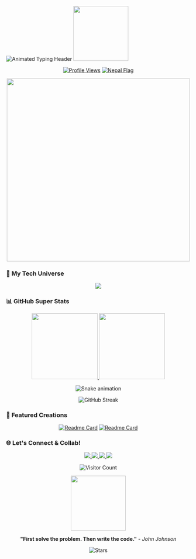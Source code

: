 <img src="https://readme-typing-svg.demolab.com?font=Fira+Code&weight=700&size=30&duration=3000&pause=500&color=FF0000&background=000000&center=true&vCenter=true&width=600&lines=✨+Yunick+Xwd+✨;🔥+Full-Stack+Developer+🔥;🐍+Python+Prodigy+🐍;💻+Web+Wizard+💻" alt="Animated Typing Header" />
  
  <img src="https://media.giphy.com/media/3o7aCTfyhYawdOXcFW/giphy.gif" width="150">
</div>

<!-- Floating Badges Section -->
<div align="center">
  
  [![Profile Views](https://komarev.com/ghpvc/?username=YunickXwd&color=red&style=for-the-badge&label=PROFILE+VIEWS&animation=glow)](https://github.com/YunickXwd)
  [![Nepal Flag](https://img.shields.io/badge/MADE_WITH_❤_IN-NEPAL-red?style=for-the-badge&logo=data:image/svg+xml;base64,PH9bPD94bWwgdmVyc2lvbj0iMS4wIiBlbmNvZGluZz0iVVRGLTgiPz4KPHN2ZyB3aWR0aD0iMjAwIiBoZWlnaHQ9IjEyMCIgdmlld0JveD0iMCAwIDIwMCAxMjAiIHhtbG5zPSJodHRwOi8vd3d3LnczLm9yZy8yMDAwL3N2ZyI+CjxwYXRoIGZpbGw9IiRlZWVlZWUiIGQ9Ik0wIDBoMjAwdjEyMEgweiIvPgo8cGF0aCBmaWxsPSIiIGQ9Ik0wIDBoMjAwdjEyMEgweiIvPgo8cGF0aCBmaWxsPSIjRkYwMDAwIiBkPSJNMCAwaDIwMHYxMjBIMHoiLz4KPC9zdmc+)](https://en.wikipedia.org/wiki/Nepal)
  
</div>

<!-- Animated Divider -->
<p align="center">
  <img src="https://media.giphy.com/media/v1.Y2lkPTc5MGI3NjExcWJ1a2R4b3V1bWZqYjF5eGp1N2J6ZzR5ZzB6ZzB6ZzB6ZzB6ZzB6ZyZlcD12MV9pbnRlcm5hbF9naWZfYnlfaWQmY3Q9Zw/xT5LMHxhOfscxPfIfm/giphy.gif" width="500">
</p>

<!-- 3D Tech Stack with Animations -->
### 🚀 **My Tech Universe**  

<p align="center">
  <img src="https://skillicons.dev/icons?i=python,js,html,css,cs,nodejs,react,git,github,vscode,aws,mongodb,mysql&theme=dark&perline=7" />
</p>

<!-- Animated Coding Stats -->
### 📊 **GitHub Super Stats**  

<div align="center">
  
  <!-- 3D Animated Stats Cards -->
  <a href="https://github.com/YunickXwd">
    <img height="180em" src="https://github-readme-stats.vercel.app/api?username=YunickXwd&show_icons=true&theme=radical&include_all_commits=true&count_private=true&hide_border=true&bg_color=000000&border_radius=20&animation=grow" />
    <img height="180em" src="https://github-readme-stats.vercel.app/api/top-langs/?username=YunickXwd&layout=compact&theme=radical&hide_border=true&bg_color=000000&border_radius=20&animation=grow" />
  </a>
  
  <!-- Snake Animation -->
  ![Snake animation](https://github.com/YunickXwd/YunickXwd/blob/output/github-contribution-grid-snake.svg)
  
  <!-- Streak Stats with Fire Animation -->
  <img src="https://streak-stats.demolab.com?user=YunickXwd&theme=radical&hide_border=true&background=000000&border_radius=20&animation=zoom&fire=FF0000" alt="GitHub Streak" />
  
</div>

<!-- Animated Project Showcase -->
### 🎨 **Featured Creations**  

<div align="center">
  
  [![Readme Card](https://github-readme-stats.vercel.app/api/pin/?username=YunickXwd&repo=your-repo&theme=radical&show_owner=true&border_radius=20&animation=flip)](https://github.com/YunickXwd/your-repo)
  [![Readme Card](https://github-readme-stats.vercel.app/api/pin/?username=YunickXwd&repo=your-repo2&theme=radical&show_owner=true&border_radius=20&animation=flip)](https://github.com/YunickXwd/your-repo2)
  
</div>

<!-- Animated Social Links -->
### 🌐 **Let's Connect & Collab!**  

<p align="center">
  <a href="https://fb.com/yunickeditz" target="_blank">
    <img src="https://img.shields.io/badge/Facebook-1877F2?style=for-the-badge&logo=facebook&logoColor=white&animation=pulse" />
  </a>
  <a href="https://instagram.com/unik_bott" target="_blank">
    <img src="https://img.shields.io/badge/Instagram-E4405F?style=for-the-badge&logo=instagram&logoColor=white&animation=pulse" />
  </a>
  <a href="mailto:your@email.com" target="_blank">
    <img src="https://img.shields.io/badge/Gmail-D14836?style=for-the-badge&logo=gmail&logoColor=white&animation=pulse" />
  </a>
  <a href="https://discord.gg/yourid" target="_blank">
    <img src="https://img.shields.io/badge/Discord-5865F2?style=for-the-badge&logo=discord&logoColor=white&animation=pulse" />
  </a>
</p>

<!-- Animated Footer -->
<div align="center">
  
  ![Visitor Count](https://visitor-badge.glitch.me/badge?page_id=YunickXwd.YunickXwd&left_color=red&right_color=green&style=for-the-badge&animation=spin)
  
  <img src="https://media.giphy.com/media/LnUtXr3xZ5yJybxXAW/giphy.gif" width="150">
  
  **"First solve the problem. Then write the code."** - _John Johnson_  
  
  ![Stars](https://img.shields.io/github/stars/YunickXwd?color=gold&style=for-the-badge&label=STARS&animation=glow)
  
</div>
